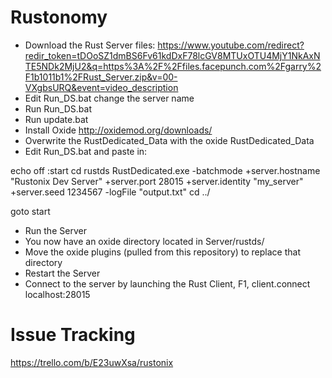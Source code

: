 # Rustonomy
- Download the Rust Server files: https://www.youtube.com/redirect?redir_token=tDOoSZ1dmBS6Fv61kdDxF78lcGV8MTUxOTU4MjY1NkAxNTE5NDk2MjU2&q=https%3A%2F%2Ffiles.facepunch.com%2Fgarry%2F1b1011b1%2FRust_Server.zip&v=00-VXgbsURQ&event=video_description
- Edit Run_DS.bat change the server name
- Run Run_DS.bat
- Run update.bat
- Install Oxide http://oxidemod.org/downloads/
- Overwrite the RustDedicated_Data with the oxide RustDedicated_Data
- Edit Run_DS.bat and paste in:

echo off
:start
cd rustds
RustDedicated.exe -batchmode +server.hostname "Rustonix Dev Server" +server.port 28015 +server.identity "my_server" +server.seed 1234567 -logFile "output.txt"
cd ../

goto start

- Run the Server
- You now have an oxide directory located in Server/rustds/
- Move the oxide plugins (pulled from this repository) to replace that directory
- Restart the Server
- Connect to the server by launching the Rust Client, F1, client.connect localhost:28015

# Issue Tracking
https://trello.com/b/E23uwXsa/rustonix
